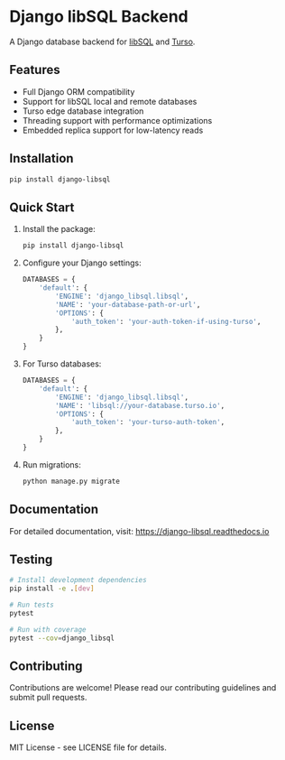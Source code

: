 # Django libSQL Backend

A Django database backend for [libSQL](https://libsql.org/) and [Turso](https://turso.tech/).

## Features

- Full Django ORM compatibility
- Support for libSQL local and remote databases
- Turso edge database integration
- Threading support with performance optimizations
- Embedded replica support for low-latency reads

## Installation

```bash
pip install django-libsql
```

## Quick Start

1. Install the package:
   ```bash
   pip install django-libsql
   ```

2. Configure your Django settings:
   ```python
   DATABASES = {
       'default': {
           'ENGINE': 'django_libsql.libsql',
           'NAME': 'your-database-path-or-url',
           'OPTIONS': {
               'auth_token': 'your-auth-token-if-using-turso',
           },
       }
   }
   ```

3. For Turso databases:
   ```python
   DATABASES = {
       'default': {
           'ENGINE': 'django_libsql.libsql',
           'NAME': 'libsql://your-database.turso.io',
           'OPTIONS': {
               'auth_token': 'your-turso-auth-token',
           },
       }
   }
   ```

4. Run migrations:
   ```bash
   python manage.py migrate
   ```

## Documentation

For detailed documentation, visit: https://django-libsql.readthedocs.io

## Testing

```bash
# Install development dependencies
pip install -e .[dev]

# Run tests
pytest

# Run with coverage
pytest --cov=django_libsql
```

## Contributing

Contributions are welcome! Please read our contributing guidelines and submit pull requests.

## License

MIT License - see LICENSE file for details.